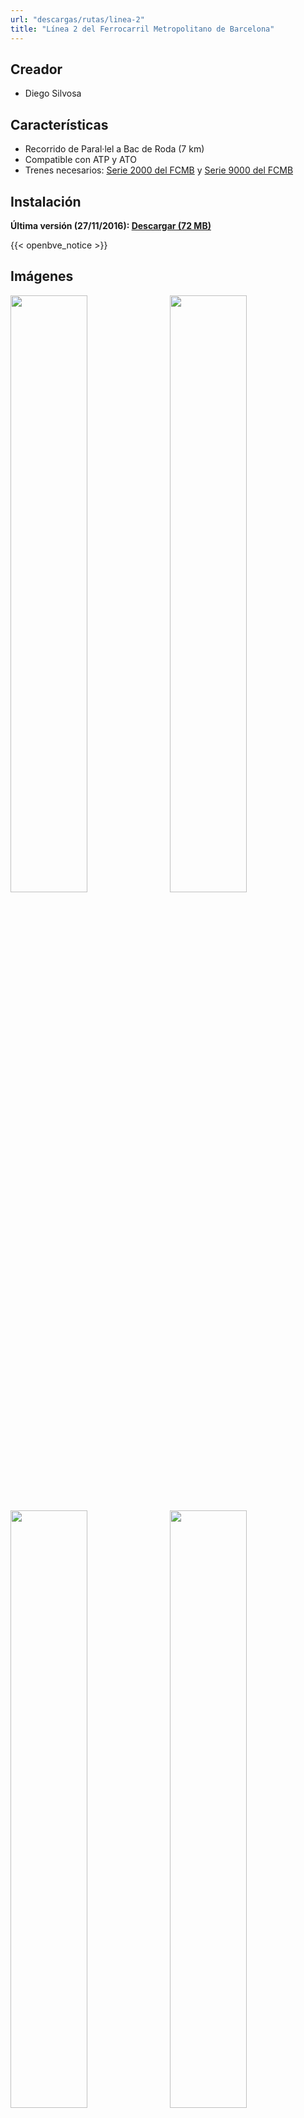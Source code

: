 ```yaml
---
url: "descargas/rutas/linea-2"
title: "Línea 2 del Ferrocarril Metropolitano de Barcelona"
---
```

## Creador

* Diego Silvosa

## Características

* Recorrido de Paral·lel a Bac de Roda (7 km)
* Compatible con ATP y ATO
* Trenes necesarios: <a href="/descargas/trenes/serie-2000">Serie 2000 del FCMB</a> y <a href="/descargas/trenes/serie-9000">Serie 9000 del FCMB</a>

## Instalación

**Última versión (27/11/2016): [Descargar (72 MB)](https://github.com/MarcRiera/FCMB-L2/releases/download/v1.0/FCMB_L2_v1.0.obp)**

{{< openbve_notice >}}

## Imágenes

<a href="/images/rutes/l2/1.png" target="_blank"><img style="float: left; width: 49.5%; margin-right: 0.5%; margin-bottom: 1em;" src="/images/rutes/l2/1.png" /></a><a href="/images/rutes/l2/2.png" target="_blank"><img style="float: right; width: 49.5%; margin-left: 0.5%; margin-bottom: 1em;" src="/images/rutes/l2/2.png" /></a>
<a href="/images/rutes/l2/3.png" target="_blank"><img style="float: left; width: 49.5%; margin-right: 0.5%; margin-bottom: 1em;" src="/images/rutes/l2/3.png" /></a><a href="/images/rutes/l2/4.png" target="_blank"><img style="float: right; width: 49.5%; margin-left: 0.5%; margin-bottom: 1em;" src="/images/rutes/l2/4.png" /></a>
